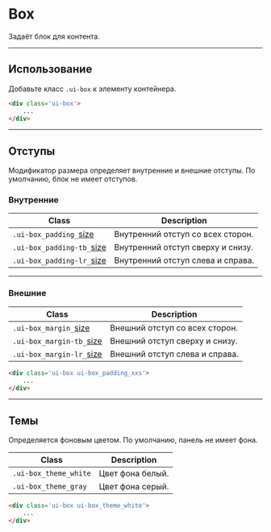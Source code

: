 <!--
core/layout/box|2
-->

# Box

Задаёт блок для контента.

---

## Использование

Добавьте класс `.ui-box` к элементу контейнера.

``` html
<div class='ui-box'>
    ...
</div>
```

---

## Отступы

Модификатор размера определяет внутренние и внешние отступы. По умолчанию, блок не имеет отступов.

### Внутренние

|                  Class                   |            Description            |
|------------------------------------------|-----------------------------------|
|  `.ui-box_padding_`[size](core/base/sizes.html)    | Внутренний отступ со всех сторон. |
|  `.ui-box_padding-tb_`[size](core/base/sizes.html) | Внутренний отступ сверху и снизу. |
|  `.ui-box_padding-lr_`[size](core/base/sizes.html) | Внутренний отступ слева и справа. |

---

### Внешние

|                  Class                  |            Description         |
|-----------------------------------------|--------------------------------|
|  `.ui-box_margin_`[size](core/base/sizes.html)    | Внешний отступ со всех сторон. |
|  `.ui-box_margin-tb_`[size](core/base/sizes.html) | Внешний отступ сверху и снизу. |
|  `.ui-box_margin-lr_`[size](core/base/sizes.html) | Внешний отступ слева и справа. |




``` html
<div class='ui-box ui-box_padding_xxs'>
    ...
</div>
```

---

## Темы

Определяется фоновым цветом. По умолчанию, панель не имеет фона.

|           Class           |     Description    |
|---------------------------|--------------------|
|  `.ui-box_theme_white`  |  Цвет фона белый.  |
|  `.ui-box_theme_gray`   |  Цвет фона серый.  |

``` html
<div class='ui-box ui-box_theme_white'>
    ...
</div>
```
